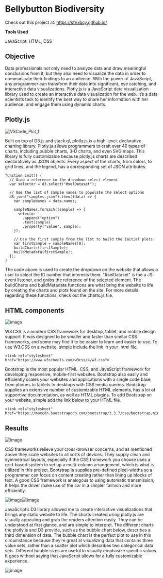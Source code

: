 # Bellybutton Biodiversity

Check out this project at: https://sfnxboy.github.io/

**Tools Used**

JavaScript, HTML, CSS


## Objective

Data professionals not only need to analyze data and draw meaningful conclusions from it, but they also need to visualize the data in order to communicate their findings to an audience. With the power of JavaScript, any programmer can transform their data into significant, eye catching, and interactive data visualizations. Plotly.js is a JavaScript data visualization library used to create an interactive data visualization for the web. It’s a data scientists task to identify the best way to share her information with her audience, and engage them using dynamic charts.


## Plotly.js

![VSCode_Plot_1](https://user-images.githubusercontent.com/68082808/96375486-41401100-1147-11eb-9390-e1702dafbd4e.png)

Built on top of D3.js and stack.gl, plotly.js is a high-level, declarative charting library. Plotly.js allows programmers to craft over 40 types of charts, including bubble charts, 3-D charts, and even SVG maps. This library is fully customizable because plotly.js charts are described declaratively as JSON objects. Every aspect of the charts, from colors, to grid lines, and the legend, has a corresponding  set of JSON attributes. 

```
function init() {
  // Grab a reference to the dropdown select element
  var selector = d3.select("#selDataset");

  // Use the list of sample names to populate the select options
  d3.json("samples.json").then((data) => {
    var sampleNames = data.names;

    sampleNames.forEach((sample) => {
      selector
        .append("option")
        .text(sample)
        .property("value", sample);
    });

    // Use the first sample from the list to build the initial plots
    var firstSample = sampleNames[0];
    buildCharts(firstSample);
    buildMetadata(firstSample);
  });
}
```

The code above is used to create the dropdown on the website that allows a user to select the ID number that interests them. "#selDataset" is the a JS event listener, and grabs the reference of the selected element. The buildCharts and buildMetadata functions are what bring the website to life by creating the charts and plots found on the site. For more details regarding these functions, check out the charts.js file.


## HTML components
 
![image](https://user-images.githubusercontent.com/68082808/96375497-561ca480-1147-11eb-9db6-2fe1b966d970.png)
 
W3.CSS is a modern CSS framework for desktop, tablet, and mobile design support. It was designed to be smaller and faster than similar CSS frameworks, and some may find it to be easier to learn and easier to use. To use W3.CSS on a website, simple include the link in your .html file. 
```
<link rel="stylesheet" href="https://www.w3schools.com/w3css/4/w3.css">
```

Bootstrap is the most popular HTML, CSS, and JavaScript framework for developing responsive, mobile-first websites. Bootstrap also easily and efficiently scales your websites and applications with a single code base, from phones to tablets to desktops with CSS media queries. Bootstrap supplies an extensive number of customizable HTML elements, has a lot of supportive documentation, as well as HTML plugins. To add Bootstrap on your website, simple add the link below to your HTML file.
```
<link rel="stylesheet" href="https://maxcdn.bootstrapcdn.com/bootstrap/3.3.7/css/bootstrap.min.css">

```


## Results

![image](https://user-images.githubusercontent.com/68082808/96375505-616fd000-1147-11eb-945e-19729e81dbc5.png)

CSS frameworks relieve your cross-browser concerns, and as mentioned above they scale websites to all sorts of devices. They supply clean and symmetrical layouts, especially if the CSS framework you choose uses a grid-based system to set up a multi-column arrangement, which is what is utilized in this project. Bootstrap is supplies pre-defined pixel-widths so a programmer can focus on content creating rather than lining up blocks of text. A good CSS framework is analogous to using automatic transmission, it helps the driver make use of the car in a simpler fashion and more efficiently. 

 
![image](https://user-images.githubusercontent.com/68082808/96375514-69c80b00-1147-11eb-9d94-b0e9d9314a69.png)![image](https://user-images.githubusercontent.com/68082808/96375519-6e8cbf00-1147-11eb-98d2-7567804b6928.png)

JavaScript’s D3 library allowed me to create interactive visualizations that brings any static website to life. The charts created using plotly.js are visually appealing and grab the readers attention easily. They can be understood at first glance, and are simple to interpret. The different charts the plotly.js and D3 provide, such as the bubble chart below, describes a third dimension of data. The bubble chart is the perfect plot to use in this circumstance because they’re great at visualizing data that contains three value sets, rather than a scatter plot which describes two categorical data sets. Different bubble sizes are useful to visually emphasize specific values. It goes without saying that JavaScript allows for a fully customizable experience.

![image](https://user-images.githubusercontent.com/68082808/96375535-8fedab00-1147-11eb-9db8-44f627da9dd3.png)
